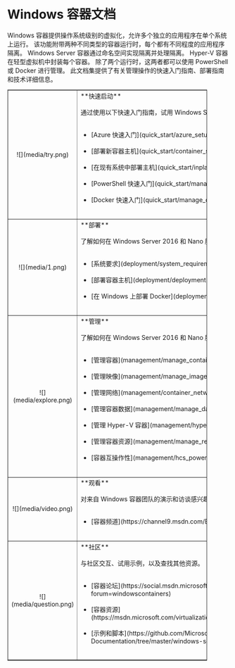 



# Windows 容器文档

Windows 容器提供操作系统级别的虚拟化，允许多个独立的应用程序在单个系统上运行。 该功能附带两种不同类型的容器运行时，每个都有不同程度的应用程序隔离。 Windows Server 容器通过命名空间实现隔离并处理隔离。 Hyper-V 容器在轻型虚拟机中封装每个容器。 除了两个运行时，这两者都可以使用 PowerShell 或 Docker 进行管理。 此文档集提供了有关管理操作的快速入门指南、部署指南和技术详细信息。

<table border="1" style="background-color:FFFFCC;border-collapse:collapse;border:1px solid FFCC00;color:000000;width:90%" cellpadding="25" cellspacing="5">
<tr>
<td><center>![](media/try.png)</center></td>
<td>**快速启动**<br /><br />
通过使用以下快速入门指南，试用 Windows Server 和 Hyper-V 容器。<br /><br />
<ul>
<li>[Azure 快速入门](quick_start/azure_setup.md)<br /><br /></li>
<li>[部署新容器主机](quick_start/container_setup.md)<br /><br /></li>
<li>[在现有系统中部署主机](quick_start/inplace_setup.md)<br /><br /></li>
<li>[PowerShell 快速入门](quick_start/manage_powershell.md)<br /><br /></li>
<li>[Docker 快速入门](quick_start/manage_docker.md)<br /><br /></li>
</ul>
</td>
</tr>
<tr>
<td><center>![](media/1.png)</center></td>
<td>**部署**<br /><br />
了解如何在 Windows Server 2016 和 Nano 服务器上部署 Windows 容器。<br /><br />
<ul>
<li>[系统要求](deployment/system_requirements.md)<br /><br /></li>
<li>[部署容器主机](deployment/deployment.md)<br /><br /></li>
<li>[在 Windows 上部署 Docker](deployment/docker_windows.md)<br /><br /></li>
</ul>
</td>
</tr>
<tr>
<td><center>![](media/explore.png)</center></td>
<td>**管理**<br /><br />
了解如何在 Windows Server 2016 和 Nano 服务器中管理 Windows 容器。<br /><br />
<ul>
<li>[管理容器](management/manage_containers.md)<br /><br /></li>
<li>[管理映像](management/manage_images.md)<br /><br /></li>
<li>[管理网络](management/container_networking.md)<br /><br /></li>
<li>[管理容器数据](management/manage_data.md)<br /><br /></li>
<li>[管理 Hyper-V 容器](management/hyperv_container.md)<br /><br /></li>
<li>[管理容器资源](management/manage_resources.md)<br /><br /></li>
<li>[容器互操作性](management/hcs_powershell.md)<br /><br /></li>
</ul>
</td>
</tr>
<tr>
<td><center>![](media/video.png)</center></td>
<td>**观看**<br /><br />
对来自 Windows 容器团队的演示和访谈感兴趣？<br /><br />
<ul>
<li>[容器频道](https://channel9.msdn.com/Blogs/containers)</li>
</ul>
<br />
</td>
</tr>
<tr>
<td><center>![](media/question.png)</center></td>
<td>**社区**<br /><br />
与社区交互、试用示例，以及查找其他资源。<br /><br />
<ul>
<li>[容器论坛](https://social.msdn.microsoft.com/Forums/en-US/home?forum=windowscontainers)<br /><br /></li>
<li>[容器资源](https://msdn.microsoft.com/virtualization/community/community_overview)<br /><br /></li>
<li>[示例和脚本](https://github.com/Microsoft/Virtualization-Documentation/tree/master/windows-server-container-samples)<br /><br /></li>
</ul>
</td>
</tr>
</table>






<!--HONumber=Feb16_HO3-->



